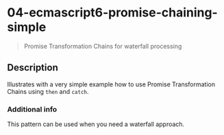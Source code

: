 # 04-ecmascript6-promise-chaining-simple
> Promise Transformation Chains for waterfall processing

## Description
Illustrates with a very simple example how to use Promise Transformation Chains using `then` and `catch`.

### Additional info
This pattern can be used when you need a waterfall approach.
